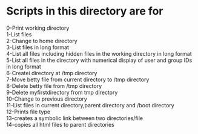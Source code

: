 # Scripts in this directory are for 
0-Print working directory  
1-List files  
2-Change to home directory  
3-List files in long format  
4-List all files including hidden files in the working directory in long format  
5-List all files in the directory with  numerical display of user and group IDs in long format  
6-Createi directory at /tmp directory  
7-Move betty file from current directory to /tmp directory  
8-Delete betty file from /tmp directory  
9-Delete myfirstdirectory from tmp directory  
10-Change to previous directory  
11-List files in current directory,parent directory and /boot directory  
12-Prints file type  
13-creates a symbolic link between two directories/file  
14-copies all html files to parent directories
